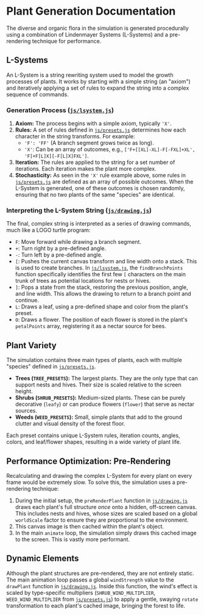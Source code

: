 # Plant Generation Documentation

The diverse and organic flora in the simulation is generated procedurally using a combination of Lindenmayer Systems (L-Systems) and a pre-rendering technique for performance.

## L-Systems

An L-System is a string rewriting system used to model the growth processes of plants. It works by starting with a simple string (an "axiom") and iteratively applying a set of rules to expand the string into a complex sequence of commands.

### Generation Process ([`js/lsystem.js`](js/lsystem.js))

1.  **Axiom:** The process begins with a simple axiom, typically `'X'`.
2.  **Rules:** A set of rules defined in [`js/presets.js`](js/presets.js) determines how each character in the string transforms. For example:
    -   `'F': 'FF'` (A branch segment grows twice as long).
    -   `'X'`: Can be an array of outcomes, e.g., `['F+[[XL]-XL]-F[-FXL]+XL', 'F[+F[L]X][-F[L]X]FXL']`.
3.  **Iteration:** The rules are applied to the string for a set number of iterations. Each iteration makes the plant more complex.
4.  **Stochasticity:** As seen in the `'X'` rule example above, some rules in [`js/presets.js`](js/presets.js) are defined as an array of possible outcomes. When the L-System is generated, one of these outcomes is chosen randomly, ensuring that no two plants of the same "species" are identical.

### Interpreting the L-System String ([`js/drawing.js`](js/drawing.js))

The final, complex string is interpreted as a series of drawing commands, much like a LOGO turtle program:

-   `F`: Move forward while drawing a branch segment.
-   `+`: Turn right by a pre-defined angle.
-   `-`: Turn left by a pre-defined angle.
-   `[`: Pushes the current canvas transform and line width onto a stack. This is used to create branches. In [`js/lsystem.js`](js/lsystem.js), the `findBranchPoints` function specifically identifies the first few `[` characters on the main trunk of trees as potential locations for nests or hives.
-   `]`: Pops a state from the stack, restoring the previous position, angle, and line width. This allows the drawing to return to a branch point and continue.
-   `L`: Draws a leaf, using a pre-defined shape and color from the plant's preset.
-   `O`: Draws a flower. The position of each flower is stored in the plant's `petalPoints` array, registering it as a nectar source for bees.

## Plant Variety

The simulation contains three main types of plants, each with multiple "species" defined in [`js/presets.js`](js/presets.js).

-   **Trees (`TREE_PRESETS`):** The largest plants. They are the only type that can support nests and hives. Their size is scaled relative to the screen height.
-   **Shrubs (`SHRUB_PRESETS`):** Medium-sized plants. These can be purely decorative (`leafy`) or can produce flowers (`flower`) that serve as nectar sources.
-   **Weeds (`WEED_PRESETS`):** Small, simple plants that add to the ground clutter and visual density of the forest floor.

Each preset contains unique L-System rules, iteration counts, angles, colors, and leaf/flower shapes, resulting in a wide variety of plant life.

## Performance Optimization: Pre-Rendering

Recalculating and drawing the complex L-System for every plant on every frame would be extremely slow. To solve this, the simulation uses a pre-rendering technique:

1.  During the initial setup, the `preRenderPlant` function in [`js/drawing.js`](js/drawing.js) draws each plant's full structure *once* onto a hidden, off-screen canvas. This includes nests and hives, whose sizes are scaled based on a global `worldScale` factor to ensure they are proportional to the environment.
2.  This canvas image is then cached within the plant's object.
3.  In the main `animate` loop, the simulation simply draws this cached image to the screen. This is vastly more performant.

## Dynamic Elements

Although the plant structures are pre-rendered, they are not entirely static. The main animation loop passes a global `windStrength` value to the `drawPlant` function in [`js/drawing.js`](js/drawing.js). Inside this function, the wind's effect is scaled by type-specific multipliers (`SHRUB_WIND_MULTIPLIER`, `WEED_WIND_MULTIPLIER` from [`js/presets.js`](js/presets.js)) to apply a gentle, swaying `rotate` transformation to each plant's cached image, bringing the forest to life.